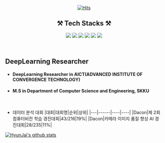 <div align=center>
	
  [![Hits](https://hits.seeyoufarm.com/api/count/incr/badge.svg?url=https%3A%2F%2Fgithub.com%2FHyunJai)](https://hits.seeyoufarm.com) 
	
</div>

<div align=center>
	
## ⚒️ Tech Stacks ⚒️ </br>
	
	
<img src="https://img.shields.io/badge/Python-3766AB?style=flat-square&logo=Python&logoColor=white"/></a>
<img src="https://img.shields.io/badge/PyTorch-EE4C2C?style=flat-square&logo=PyTorch&logoColor=white"/></a>
<img src="https://img.shields.io/badge/OpenCV-5C3EE8?style=flat-square&logo=OpenCV&logoColor=white"/></a>
<img src="https://img.shields.io/badge/TensorFlow-FF6F00?style=flat-square&logo=TensorFlow&logoColor=white"/></a>
<img src="https://img.shields.io/badge/Jetson Nano-76B900?style=flat-square&logo=NVIDIA&logoColor=white"/></a>
<img src="https://img.shields.io/badge/Jetson Xavier-76B900?style=flat-square&logo=NVIDIA&logoColor=white"/></a>

</div>

<br>

## DeepLearning Researcher ## 
- #### DeepLearning Researcher in AICT(ADVANCED INSTITUTE OF CONVERGENCE TECHNOLOGY)
- #### M.S in Department of Computer Science and Engineering, SKKU
</br>

- 데이터 분석 대회
  |대회|대회명|순위|상위|
  |---|------|----|----|
  |Dacon|제 2회 컴퓨터비전 학습 경진대회|43/216|19%|
  |Dacon|카메라 이미지 품질 향상 AI 경진대회|28/235|11%|


[![HyunJai's github stats](https://github-readme-stats.vercel.app/api?username=HyunJai)](https://github.com/HyunJai/github-readme-stats)
